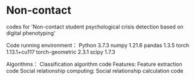 # Non-contact
codes for 'Non-contact student psychological crisis detection based on digital phenotyping'

Code running environment：
Python 3.7.3
numpy 1.21.6
pandas 1.3.5
torch 1.13.1+cu117
torch-geometric 2.3.1
scipy 1.7.3

Algorithms： Classification algorithm code
Features: Feature extraction code
Social relationship computing: Social relationship calculation code
